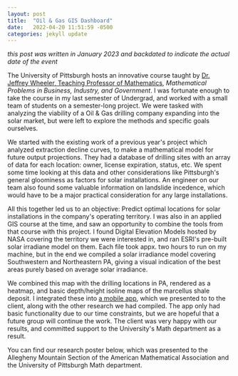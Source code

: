 ```yaml
---
layout: post
title:  "Oil & Gas GIS Dashboard"
date:   2022-04-20 11:51:59 -0500
categories: jekyll update
---
```


*this post was written in January 2023 and backdated to indicate the actual date of the event*

The University of Pittsburgh hosts an innovative course taught by [Dr. Jeffrey Wheeler, Teaching Professor of Mathematics](https://sites.pitt.edu/~jwheeler/), *Mathematical Problems in Business, Industry, and Government*. I was fortunate enough to take the course in my last semester of Undergrad, and worked with a small team of students on a semester-long project. We were tasked with analyzing the viability of a Oil & Gas drilling company expanding into the solar market, but were left to explore the methods and specific goals ourselves. 

We started with the existing work of a previous year's project which analyzed extraction decline curves, to make a mathematical model for future output projections. They had a database of drilling sites with an array of data for each location: owner, license expiration, status, etc. We spent some time looking at this data and other considerations like Pittsburgh's general gloominess as factors for solar installations. An engineer on our team also found some valuable information on landslide incedence, which would have to be a major practical consideration for any large installations. 

All this together led us to an objective: Predict optimal locations for solar installations in the company's operating territory. I was also in an applied GIS course at the time, and saw an opportunity to combine the tools from that course with this project. I found Digital Elevation Models hosted by NASA covering the territory we were interested in, and ran ESRI's pre-built solar irradiane model on them. Each file took appx. two hours to run on my machine, but in the end we compiled a solar irradiance model covering Southwestern and Northeastern PA, giving a visual indication of the best areas purely based on average solar irradiance.

We combined this map with the drilling locations in PA, rendered as a heatmap, and basic depth/height isoline maps of the marcellus shale deposit. I integrated these into [a mobile app](https://pitt.maps.arcgis.com/apps/instant/lookup/index.html?appid=5f3df8583d41423997f89c86ed6f3b38), which we presented to to the client, along with the other research we had compiled. The app only had basic functionality due to our time constraints, but we are hopeful that a future group will continue the work. The client was very happy with our results, and committed support to the University's Math department as a result.

You can find our research poster below, which was presented to the Allegheny Mountain Section of the American Mathematical Association and the University of Pittsburgh Math department.

<object data="/assets/BIG_Gas_to_Solar_2022_Poster.pdf" width="100%" height="100%" type='application/pdf'></object>
